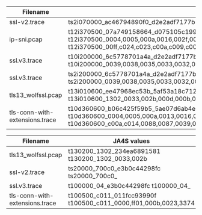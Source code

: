 
| Filename		| JA4 values |
|-----------------------|------------|
|ssl-v2.trace		| ts2i070000_ac46794890f0_d2e2adf7177b    ts2i070000_b0c6668ae610_d2e2adf7177b    ts2i070000_10080,20080,30080,40080,50080,60040,700c0__        ts2i070000_700c0,50080,30080,10080,60040,40080,20080__|
|ip-sni.pcap		| t12i370500_07a749158664_d075105c1994    t12i370500_1704d94847fc_d075105c1994    t12i370500_0004,0005,000a,0016,002f,0033,0035,0039,003c,003d,0067,006b,00ff,c002,c003,c004,c005,c007,c008,c009,c00a,c00c,c00d,c00e,c00f,c011,c012,c013,c014,c023,c024,c025,c026,c027,c028,c029,c02a_000a,000b,000d,3374_0501,0401,0201,0403,0203    t12i370500_00ff,c024,c023,c00a,c009,c008,c028,c027,c014,c013,c012,c026,c025,c005,c004,c003,c02a,c029,c00f,c00e,c00d,006b,0067,0039,0033,0016,003d,003c,0035,002f,000a,c007,c011,c002,c00c,0005,0004_000a,000b,000d,3374_0501,0401,0201,0403,0203|
|ssl.v3.trace		| t10i200000_6c5778701a4a_d2e2adf7177b    t10i200000_2531caaf2bf8_d2e2adf7177b    t10i200000_0003,0004,0005,0006,0009,000a,0012,0013,0015,0016,002f,0032,0033,0035,0038,0039,0062,0064,fefe,feff__      t10i200000_0039,0038,0035,0033,0032,0004,0005,002f,0016,0013,feff,000a,0015,0012,fefe,0009,0064,0062,0003,0006__|
|ssl.v3.trace		| ts2i200000_6c5778701a4a_d2e2adf7177b    ts2i200000_2531caaf2bf8_d2e2adf7177b    ts2i200000_0003,0004,0005,0006,0009,000a,0012,0013,0015,0016,002f,0032,0033,0035,0038,0039,0062,0064,fefe,feff__      ts2i200000_0039,0038,0035,0033,0032,0004,0005,002f,0016,0013,feff,000a,0015,0012,fefe,0009,0064,0062,0003,0006__|
|tls13_wolfssl.pcap	| t13i010600_ee47968ec53b_5af53a18c712    t13i010600_ee47968ec53b_a5d2195612f4    t13i010600_1302_000a,000b,000d,0017,002b,0033_0603,0503,0403,0203,0806,080b,0805,080a,0804,0809,0601,0501,0401,0301,0201      t13i010600_1302_0033,002b,000d,000b,000a,0017_0603,0503,0403,0203,0806,080b,0805,080a,0804,0809,0601,0501,0401,0301,0201|
|tls-conn-with-extensions.trace | t10d360600_b06c425f59b5_5ae07d6ab4e0    t10d360600_b417a97bdcb7_02637a487bc0    t10d360600_0004,0005,000a,0013,0016,002f,0032,0033,0035,0038,0039,0041,0044,0045,0066,0084,0087,0088,0096,c002,c003,c004,c005,c007,c008,c009,c00a,c00c,c00d,c00e,c00f,c011,c012,c013,c014,feff_000a,000b,0023,3374,ff01_    t10d360600_c00a,c014,0088,0087,0039,0038,c00f,c005,0084,0035,c007,c009,c011,c013,0045,0044,0066,0033,0032,c00c,c00e,c002,c004,0096,0041,0004,0005,002f,c008,c012,0016,0013,c00d,c003,feff,000a_ff01,000a,000b,0023,3374_ |

| Filename		| JA4S values |
|-----------------------|-------------|
|tls13_wolfssl.pcap	| t130200_1302_234ea6891581       t130200_1302_0033,002b |
|ssl-v2.trace		| ts20000_700c0_e3b0c44298fc      ts20000_700c0_ |
|ssl.v3.trace		| t100000_04_e3b0c44298fc t100000_04_ |
|tls-conn-with-extensions.trace | t100500_c011_011fcc93990f       t100500_c011_0000,ff01,000b,0023,3374|
